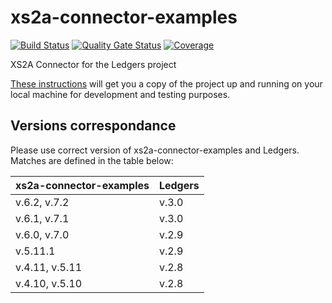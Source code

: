 # xs2a-connector-examples
[![Build Status](https://api.travis-ci.com/adorsys/xs2a-connector-examples.svg?branch=develop)](https://api.travis-ci.com/adorsys/xs2a-connector-examples)
[![Quality Gate Status](https://sonarcloud.io/api/project_badges/measure?project=adorsys_xs2a-connector-examples&metric=alert_status)](https://sonarcloud.io/dashboard?id=adorsys_xs2a-connector-examples)
[![Coverage](https://sonarcloud.io/api/project_badges/measure?project=adorsys_xs2a-connector-examples&metric=coverage)](https://sonarcloud.io/dashboard?id=adorsys_xs2a-connector-examples)

XS2A Connector for the Ledgers project

[These instructions](GETTING_STARTED.md) will get you a copy of the project up and running on your local machine for development and testing purposes.

## Versions correspondance

Please use correct version of xs2a-connector-examples and Ledgers. Matches are defined in the table below:

| xs2a-connector-examples | Ledgers |
|-------------------------|---------|
| v.6.2, v.7.2            | v.3.0   |
| v.6.1, v.7.1            | v.3.0   |
| v.6.0, v.7.0            | v.2.9   |
| v.5.11.1                | v.2.9   |
| v.4.11, v.5.11          | v.2.8   |
| v.4.10, v.5.10          | v.2.8   |